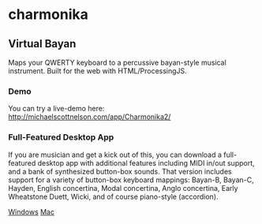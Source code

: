 # charmonika
## Virtual Bayan
Maps your QWERTY keyboard to a percussive bayan-style musical instrument. Built for the web with HTML/ProcessingJS.

### Demo
You can try a live-demo here: http://michaelscottnelson.com/app/Charmonika2/

### Full-Featured Desktop App
If you are musician and get a kick out of this, you can download a full-featured desktop app with additional features including MIDI in/out support, and a bank of synthesized button-box sounds. That version includes support for a variety of button-box keyboard mappings: Bayan-B, Bayan-C, Hayden, English concertina, Modal concertina, Anglo concertina, Early Wheatstone Duett, Wicki, and of course piano-style (accordion).

[Windows](http://michaelscottnelson.com/misc/CharmonikaWinV0-1-1.zip)
[Mac](http://michaelscottnelson.com/misc/CharmonikaMacV0-1-1.zip)
